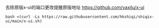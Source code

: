 去除原版x-ui的端口更改提醒原版地址 https://github.com/vaxilu/x-ui
````
bash <(curl -Ls https://raw.githubusercontent.com/hkshiqi/shiqix-ui/main/x-ui.sh)
````
